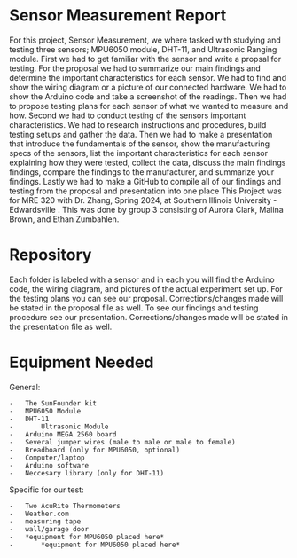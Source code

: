 # Sensor Measurement Report 
  For this project, Sensor Measurement, we where tasked with studying and testing three sensors; MPU6050 module, DHT-11, and Ultrasonic Ranging module.
  First we had to get familiar with the sensor and write a propsal for testing. For the proposal we had to  summarize our main findings and determine the important characteristics for each sensor. We had to find and show the wiring diagram or a picture of our connected hardware. We had to show the Arduino code and take a screenshot of the readings. Then we had to propose testing plans for each sensor of what we wanted to measure and how.
  Second we had to conduct testing of the sensors important characteristics. We had to research instructions and procedures, build testing setups and gather the data. Then we had to make a presentation that introduce the fundamentals of the sensor, show the manufacturing specs of the sensors, list the important characteristics for each sensor explaining how they were tested, collect the data, discuss the main findings findings, compare the findings to the manufacturer, and summarize your findings.
  Lastly we had to make a GitHub to compile all of our findings and testing from the proposal and presentation into one place
  This Project was for MRE 320 with Dr. Zhang, Spring 2024, at Southern Illinois University - Edwardsville . This was done by group 3 consisting of Aurora Clark, Malina Brown, and Ethan Zumbahlen. 

  # Repository
  Each folder is labeled with a sensor and in each you will find the Arduino code, the wiring diagram, and pictures of the actual experiment set up. For the testing plans you can see our proposal. Corrections/changes made will be stated in the proposal file as well. To see our findings and testing procedure see our presentation. Corrections/changes made will be stated in the presentation file as well.

  # Equipment Needed
  General:
   
    -	The SunFounder kit 
    -	MPU6050 Module
    -	DHT-11
    -       Ultrasonic Module
    -	Arduino MEGA 2560 board
    -	Several jumper wires (male to male or male to female)
    -	Breadboard (only for MPU6050, optional)
    -	Computer/laptop
    -	Arduino software
    -	Neccesary library (only for DHT-11)
  
  Specific for our test:
  
    -	Two AcuRite Thermometers
    -	Weather.com
    -	measuring tape
    -	wall/garage door
    -	*equipment for MPU6050 placed here*
    -       *equipment for MPU6050 placed here*
